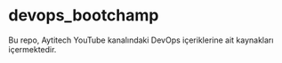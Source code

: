 # devops_bootchamp
Bu repo, Aytitech YouTube kanalındaki DevOps içeriklerine ait kaynakları içermektedir.
